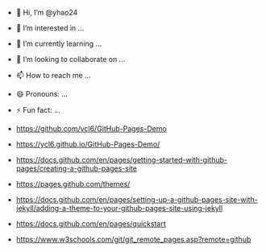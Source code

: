 - 👋 Hi, I’m @yhao24
- 👀 I’m interested in ...
- 🌱 I’m currently learning ...
- 💞️ I’m looking to collaborate on ...
- 📫 How to reach me ...
- 😄 Pronouns: ...
- ⚡ Fun fact: ...

- https://github.com/ycl6/GitHub-Pages-Demo
- https://ycl6.github.io/GitHub-Pages-Demo/
- https://docs.github.com/en/pages/getting-started-with-github-pages/creating-a-github-pages-site
- https://pages.github.com/themes/
- https://docs.github.com/en/pages/setting-up-a-github-pages-site-with-jekyll/adding-a-theme-to-your-github-pages-site-using-jekyll
- https://docs.github.com/en/pages/quickstart
- https://www.w3schools.com/git/git_remote_pages.asp?remote=github

<!---
yhao24/yhao24 is a ✨ special ✨ repository because its `README.md` (this file) appears on your GitHub profile.
You can click the Preview link to take a look at your changes.
--->
